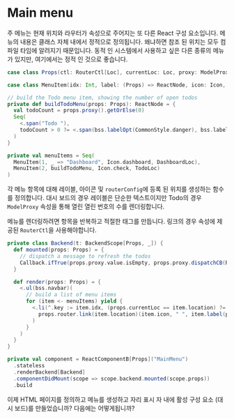 # Main menu

주 메뉴는 현재 위치와 라우터가 속성으로 주어지는 또 다른 React 구성 요소입니다. 메뉴의 내용은 클래스 자체 내에서 정적으로 정의됩니다. 왜냐하면 참조 된 위치는 모두 컴파일 타임에 알려지기 때문입니다. 동적 인 시스템에서 사용하고 싶은 다른 종류의 메뉴가 있지만, 여기에서는 정적 인 것으로 좋습니다.

```scala
case class Props(ctl: RouterCtl[Loc], currentLoc: Loc, proxy: ModelProxy[Option[Int]])

case class MenuItem(idx: Int, label: (Props) => ReactNode, icon: Icon, location: Loc)

// build the Todo menu item, showing the number of open todos
private def buildTodoMenu(props: Props): ReactNode = {
  val todoCount = props.proxy().getOrElse(0)
  Seq(
    <.span("Todo "),
    todoCount > 0 ?= <.span(bss.labelOpt(CommonStyle.danger), bss.labelAsBadge, todoCount)
  )
}

private val menuItems = Seq(
  MenuItem(1, _ => "Dashboard", Icon.dashboard, DashboardLoc),
  MenuItem(2, buildTodoMenu, Icon.check, TodoLoc)
)
```

각 메뉴 항목에 대해 레이블, 아이콘 및 `routerConfig`에 등록 된 위치를 생성하는 함수를 정의합니다. 대시 보드의 경우 레이블은 단순한 텍스트이지만 Todo의 경우 `ModelProxy` 속성을 통해 열린 열린 번호의 수를 렌더링합니다.

메뉴를 렌더링하려면 항목을 반복하고 적절한 태그를 만듭니다. 링크의 경우 속성에 제공된 `RouterCtl`을 사용해야합니다.

```scala
private class Backend(t: BackendScope[Props, _]) {
  def mounted(props: Props) = {
    // dispatch a message to refresh the todos
    Callback.ifTrue(props.proxy.value.isEmpty, props.proxy.dispatchCB(RefreshTodos))
  }

  def render(props: Props) = {
    <.ul(bss.navbar)(
      // build a list of menu items
      for (item <- menuItems) yield {
        <.li(^.key := item.idx, (props.currentLoc == item.location) ?= (^.className := "active"),
          props.router.link(item.location)(item.icon, " ", item.label(props))
        )
      }
    )
  }
}

private val component = ReactComponentB[Props]("MainMenu")
  .stateless
  .renderBackend[Backend]
  .componentDidMount(scope => scope.backend.mounted(scope.props))
  .build
```

이제 HTML 페이지를 정의하고 메뉴를 생성하고 자리 표시 자 내에 활성 구성 요소 (대시 보드)를 만들었습니까? 다음에는 어떻게됩니까?

